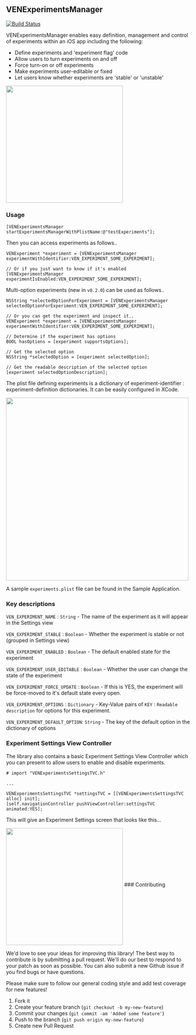 ## VENExperimentsManager

[![Build Status](https://travis-ci.org/venmo/VENExperimentsManager.svg?branch=master)](https://travis-ci.org/venmo/VENExperimentsManager)

VENExperimentsManager enables easy definition, management and control of experiments within an iOS app including the following:
- Define experiments and 'experiment flag' code
- Allow users to turn experiments on and off
- Force turn-on or off experiments
- Make experiments user-editable or fixed
- Let users know whether experiments are 'stable' or 'unstable'

<img src="http://f.cl.ly/items/0Z3R2H1f1z3t1H3R3g3q/experiments.png" align="middle" width="320" />

### Usage

```objc
[VENExperimentsManager startExperimentsManagerWithPlistName:@"testExperiments"];
```

Then you can access experiments as follows..
```objc
VENExperiment *experiment = [VENExperimentsManager experimentWithIdentifier:VEN_EXPERIMENT_SOME_EXPERIMENT];

// Or if you just want to know if it's enabled
[VENExperimentsManager experimentIsEnabled:VEN_EXPERIMENT_SOME_EXPERIMENT];
```

Multi-option experiments (new in `v0.2.0`) can be used as follows..

```objc
NSString *selectedOptionForExperiment = [VENExperimentsManager selectedOptionForExperiment:VEN_EXPERIMENT_SOME_EXPERIMENT];

// Or you can get the experiment and inspect it..
VENExperiment *experiment = [VENExperimentsManager experimentWithIdentifier:VEN_EXPERIMENT_SOME_EXPERIMENT];

// Determine if the experiment has options
BOOL hasOptions = [experiment supportsOptions];

// Get the selected option
NSString *selectedOption = [experiment selectedOption];

// Get the readable description of the selected option
[experiment selectedOptionDescription];

```

The plist file defining experiments is a dictionary of experiment-identifier : experiment-definition dictionaries. It can be easily configured in XCode.

<img src="http://f.cl.ly/items/2Q2g0B2R1v0J322q1534/ExperimentsXCode.png" align="middle" width="500" />


A sample `experiments.plist` file can be found in the Sample Application.

### Key descriptions
`VEN_EXPERIMENT_NAME`          : `String`  - The name of the experiment as it will appear in the Settings view

`VEN_EXPERIMENT_STABLE`        : `Boolean` - Whether the experiment is stable or not (grouped in Settings view)

`VEN_EXPERIMENT_ENABLED`       : `Boolean` - The default enabled state for the experiment

`VEN_EXPERIMENT_USER_EDITABLE` : `Boolean` - Whether the user can change the state of the experiment

`VEN_EXPERIMENT_FORCE_UPDATE`  : `Boolean` - If this is YES, the experiment will be force-moved to it's default state every open.

`VEN_EXPERIMENT_OPTIONS`       : `Dictionary` - Key-Value pairs of `KEY` : `Readable description` for options for this experiment.

`VEN_EXPERIMENT_DEFAULT_OPTION`: `String` - The key of the default option in the dictionary of options

### Experiment Settings View Controller

The library also contains a basic Experiment Settings View Controller which you can present to allow users to enable and disable experiments.

```objc
# import "VENExperimentsSettingsTVC.h"

...

VENExperimentsSettingsTVC *settingsTVC = [[VENExperimentsSettingsTVC alloc] init];
[self.navigationController pushViewController:settingsTVC animated:YES];
```
This will give an Experiment Settings screen that looks like this...

<img src="http://f.cl.ly/items/0Z3R2H1f1z3t1H3R3g3q/experiments.png" align="middle" width="320" />
### Contributing

We'd love to see your ideas for improving this library! The best way to contribute is by submitting a pull request. We'll do our best to respond to your patch as soon as possible. You can also submit a new Github issue if you find bugs or have questions. 

Please make sure to follow our general coding style and add test coverage for new features!

1. Fork it
2. Create your feature branch (`git checkout -b my-new-feature`)
3. Commit your changes (`git commit -am 'Added some feature'`)
4. Push to the branch (`git push origin my-new-feature`)
5. Create new Pull Request
